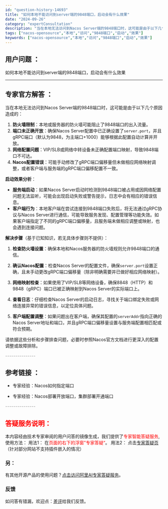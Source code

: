 ```yaml
---
id: "question-history-14693"
title: "如何本地不能访问到server端的9848端口，启动会有什么效果"
date: "2024-09-26"
category: "expertConsultation"
description: "当在本地无法访问到Nacos Server端的9848端口时，这可能是由于以下几个原因造成的：1. **防火墙限制**：本地或服务器的防火墙可能阻止了9848端口的出入流量。2. **端口未正确开放**：确保Nacos Server配置中已正确设置了`server.port`，并且gRPC端口（默认"
tags: ["nacos-opensource","本地","访问","9848端口","启动","效果"]
keywords: ["nacos-opensource","本地","访问","9848端口","启动","效果"]
---
```


## 用户问题 ： 
 如何本地不能访问到server端的9848端口，启动会有什么效果  

---------------
## 专家官方解答 ：

当在本地无法访问到Nacos Server端的9848端口时，这可能是由于以下几个原因造成的：

1. **防火墙限制**：本地或服务器的防火墙可能阻止了9848端口的出入流量。
2. **端口未正确开放**：确保Nacos Server配置中已正确设置了`server.port`，并且gRPC端口（默认为9848，为主端口+1000）能够根据此配置自动计算并开放。
3. **网络配置问题**：VIP/SLB或网络中转设备未正确配置端口映射，导致9848端口不可达。
4. **Nacos配置错误**：可能手动修改了gRPC端口偏移量但未做相应网络映射调整，或者客户端与服务端的gRPC端口偏移配置不一致。

**启动效果分析**：

- **服务端启动**：如果Nacos Server启动时检测到9848端口被占用或因网络配置问题无法监听，可能会出现启动失败或警告提示，日志中会有相应的错误信息。
- **客户端行为**：本地客户端在尝试连接到9848端口失败后，将无法通过gRPC协议与Nacos Server进行通信，可能导致服务发现、配置管理等功能失效。如果客户端指定了不同的gRPC端口偏移量，且服务端未做相应调整或映射，也会遇到连接问题。

**解决步骤**（基于已知知识，若无具体步骤则不提供）：

1. **检查防火墙设置**：确保本地和Nacos服务器的防火墙规则允许9848端口的通信。
   
2. **确认Nacos配置**：检查Nacos Server的配置文件，确保`server.port`设置正确，且未手动更改gRPC端口偏移量（除非明确需要并已做好相应网络映射）。
   
3. **网络映射检查**：如果使用了VIP/SLB等网络设备，确保8848（HTTP）和9848（gRPC）端口已被正确映射到Nacos Server的实际端口上。
   
4. **查看日志**：仔细检查Nacos Server的启动日志，寻找关于端口绑定失败或网络连接异常的错误信息，以定位具体问题。

5. **客户端配置调整**：如果问题出在客户端，确保其配置的`serverAddr`指向正确的Nacos Server地址和端口，并且gRPC端口偏移量设置与服务端配置相匹配或符合预期。

请依据这些分析和步骤排查问题，必要时参照Nacos官方文档进行更深入的配置调整或故障排除。


<font color="#949494">---------------</font> 


## 参考链接 ：

* 专家经验：Nacos如何指定端口 
 
 * 专家经验：Nacos部署开放端口，集群部署开通端口 


 <font color="#949494">---------------</font> 
 


## <font color="#FF0000">答疑服务说明：</font> 

本内容经由技术专家审阅的用户问答的镜像生成，我们提供了<font color="#FF0000">专家智能答疑服务</font>,使用方法：
用法1： 在<font color="#FF0000">页面的右下的浮窗”专家答疑“</font>。
用法2： 点击[专家答疑页](https://answer.opensource.alibaba.com/docs/intro)（针对部分网站不支持插件嵌入的情况）
### 另：


有其他开源产品的使用问题？[点击访问阿里AI专家答疑服务](https://answer.opensource.alibaba.com/docs/intro)。
### 反馈
如问答有错漏，欢迎点：[差评](https://ai.nacos.io/user/feedbackByEnhancerGradePOJOID?enhancerGradePOJOId=14714)给我们反馈。
